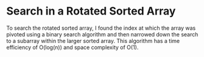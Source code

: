 # Search in a Rotated Sorted Array

To search the rotated sorted array, I found the index at which the array was pivoted using a binary search algorithm and then narrowed down the search to a subarray within the larger sorted array. This algorithm has a time efficiency of O(log(n)) and space complexity of O(1).